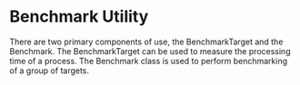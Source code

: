 # Benchmark Utility
There are two primary components of use, the BenchmarkTarget and the Benchmark. The BenchmarkTarget can be used to measure the processing time of a process. The Benchmark class is used to perform benchmarking of a group of targets.